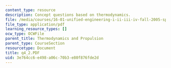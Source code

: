 ```yaml
---
content_type: resource
description: Concept questions based on thermodynamics.
file: /media/courses/16-01-unified-engineering-i-ii-iii-iv-fall-2005-spring-2006/3e764cc6e498a06c70b3e80f876fde2d_q4_2.PDF
file_type: application/pdf
learning_resource_types: []
ocw_type: OCWFile
parent_title: Thermodynamics and Propulsion
parent_type: CourseSection
resourcetype: Document
title: q4_2.PDF
uid: 3e764cc6-e498-a06c-70b3-e80f876fde2d
---
```


